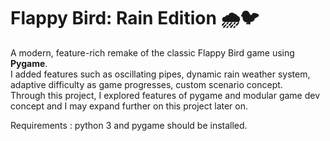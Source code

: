# Flappy Bird: Rain Edition 🌧️🐦

A modern, feature-rich remake of the classic Flappy Bird game using **Pygame**.  
I added features such as oscillating pipes, dynamic rain weather system, adaptive difficulty as game progresses, custom scenario concept.  
Through this project, I explored features of pygame and modular game dev concept and I may expand further on this project later on.  

Requirements : python 3 and pygame should be installed.

